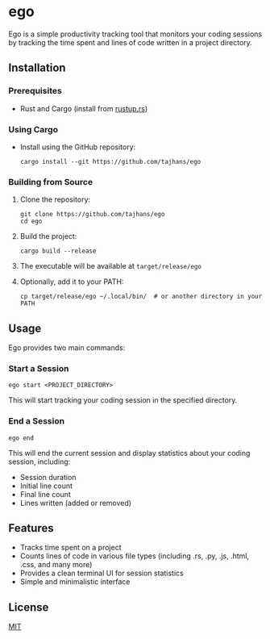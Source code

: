 # ego

Ego is a simple productivity tracking tool that monitors your coding sessions by tracking the time spent and lines of code written in a project directory.

## Installation

### Prerequisites
- Rust and Cargo (install from [rustup.rs](https://rustup.rs))

### Using Cargo
- Install using the GitHub repository:
  ```
  cargo install --git https://github.com/tajhans/ego
  ```

### Building from Source
1. Clone the repository:
   ```
   git clone https://github.com/tajhans/ego
   cd ego
   ```

2. Build the project:
   ```
   cargo build --release
   ```

3. The executable will be available at `target/release/ego`

4. Optionally, add it to your PATH:
   ```
   cp target/release/ego ~/.local/bin/  # or another directory in your PATH
   ```

## Usage

Ego provides two main commands:

### Start a Session
```
ego start <PROJECT_DIRECTORY>
```
This will start tracking your coding session in the specified directory.

### End a Session
```
ego end
```
This will end the current session and display statistics about your coding session, including:
- Session duration
- Initial line count
- Final line count
- Lines written (added or removed)

## Features

- Tracks time spent on a project
- Counts lines of code in various file types (including .rs, .py, .js, .html, .css, and many more)
- Provides a clean terminal UI for session statistics
- Simple and minimalistic interface

## License

[MIT](LICENSE)
